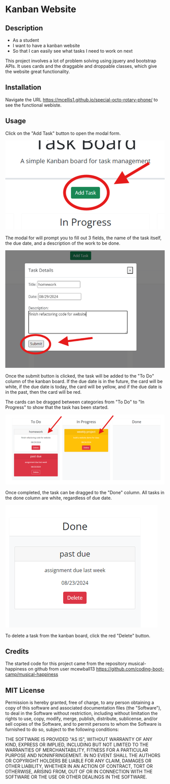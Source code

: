 # Kanban Website

## Description

- As a student
- I want to have a kanban website
- So that I can easily see what tasks I need to work on next

This project involves a lot of problem solving using jquery and bootstrap APIs. It uses cards and the draggable and droppable classes, which give the website great functionality.

## Installation

Navigate the URL https://mcellis1.github.io/special-octo-rotary-phone/ to see the functional webiste.

## Usage

Click on the "Add Task" button to open the modal form.

![add task button](./assets/images/add-task-btn.png)

The modal for will prompt you to fill out 3 fields, the name of the task itself, the due date, and a description of the work to be done.

![modal form with 3 fields for name, date, and description](./assets/images/submit-form.png)

Once the submit button is clicked, the task will be added to the "To Do" column of the kanban board. If the due date is in the future, the card will be white, if the due date is today, the card will be yellow, and if the due date is in the past, then the card will be red.

The cards can be dragged between categories from "To Do" to "In Progress" to show that the task has been started.

![three columns with tasks in them labeled "to do," "in progress," and "done"](./assets/images/columns.png)

Once completed, the task can be dragged to the "Done" column. All tasks in the done column are white, regardless of due date.

![a past due task with white color in the done column](./assets/images/past-due.png)

To delete a task from the kanban board, click the red "Delete" button.

## Credits

The started code for this project came from the repository musical-happiness on github from user mcewball13 https://github.com/coding-boot-camp/musical-happiness

## MIT License

Permission is hereby granted, free of charge, to any person obtaining a copy
of this software and associated documentation files (the "Software"), to deal
in the Software without restriction, including without limitation the rights
to use, copy, modify, merge, publish, distribute, sublicense, and/or sell
copies of the Software, and to permit persons to whom the Software is
furnished to do so, subject to the following conditions:

THE SOFTWARE IS PROVIDED "AS IS", WITHOUT WARRANTY OF ANY KIND, EXPRESS OR
IMPLIED, INCLUDING BUT NOT LIMITED TO THE WARRANTIES OF MERCHANTABILITY,
FITNESS FOR A PARTICULAR PURPOSE AND NONINFRINGEMENT. IN NO EVENT SHALL THE
AUTHORS OR COPYRIGHT HOLDERS BE LIABLE FOR ANY CLAIM, DAMAGES OR OTHER
LIABILITY, WHETHER IN AN ACTION OF CONTRACT, TORT OR OTHERWISE, ARISING FROM,
OUT OF OR IN CONNECTION WITH THE SOFTWARE OR THE USE OR OTHER DEALINGS IN THE
SOFTWARE.
